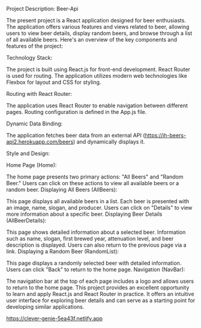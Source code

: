 Project Description: Beer-Api


The present project is a React application designed for beer enthusiasts. The application offers various features and views related to beer, allowing users to view beer details, display random beers, and browse through a list of all available beers. Here's an overview of the key components and features of the project:

Technology Stack:

The project is built using React.js for front-end development.
React Router is used for routing.
The application utilizes modern web technologies like Flexbox for layout and CSS for styling.


Routing with React Router:

The application uses React Router to enable navigation between different pages.
Routing configuration is defined in the App.js file.


Dynamic Data Binding:

The application fetches beer data from an external API (https://ih-beers-api2.herokuapp.com/beers) and dynamically displays it.


Style and Design:

Home Page (Home):

The home page presents two primary actions: "All Beers" and "Random Beer."
Users can click on these actions to view all available beers or a random beer.
Displaying All Beers (AllBeers):

This page displays all available beers in a list.
Each beer is presented with an image, name, slogan, and producer.
Users can click on "Details" to view more information about a specific beer.
Displaying Beer Details (AllBeerDetails):

This page shows detailed information about a selected beer.
Information such as name, slogan, first brewed year, attenuation level, and beer description is displayed.
Users can also return to the previous page via a link.
Displaying a Random Beer (RandomList):

This page displays a randomly selected beer with detailed information.
Users can click "Back" to return to the home page.
Navigation (NavBar):

The navigation bar at the top of each page includes a logo and allows users to return to the home page.
This project provides an excellent opportunity to learn and apply React.js and React Router in practice. It offers an intuitive user interface for exploring beer details and can serve as a starting point for developing similar applications.








https://clever-genie-5ea43f.netlify.app
